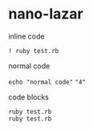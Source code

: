 nano-lazar
==========

inline code

`! ruby test.rb`

normal code

`echo "normal code"`
`"4"`

code blocks

```!
ruby test.rb
ruby test.rb
```
